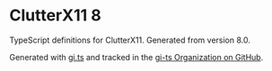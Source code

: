 # ClutterX11 8

TypeScript definitions for ClutterX11. Generated from version 8.0.

Generated with [gi.ts](https://gitlab.gnome.org/ewlsh/gi.ts) and tracked in the [gi-ts Organization on GitHub](https://github.com/gi-ts).
